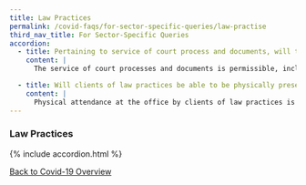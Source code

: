 ```yaml
---
title: Law Practices 
permalink: /covid-faqs/for-sector-specific-queries/law-practise
third_nav_title: For Sector-Specific Queries
accordion:
  - title: Pertaining to service of court process and documents, will the court process servers of law practices be able to carry out services of process on parties including individuals at their residences or offices? 
    content: |
      The service of court processes and documents is permissible, including delivery by hand where necessary, as process servers will be providing an essential service of the law practice, which is a permitted business. The process servers should observe safe distancing and take all other necessary precautions required under the Control Order at all times. 

  - title: Will clients of law practices be able to be physically present at the offices of law practices for the purpose of meetings, notarization, signing of wills, contracts, mortgages, instruments of conveyancing and other legal documents? 
    content: |
      Physical attendance at the office by clients of law practices is permitted only where their physical presence is necessary, such as to complete a contract or transaction that is legally required to be completed in person. Employees of the law practice and clients are required to observe Safe Management Measures requirements at all times. 
---
```


### Law Practices 

{% include accordion.html %}

[Back to Covid-19 Overview](/covid/)
